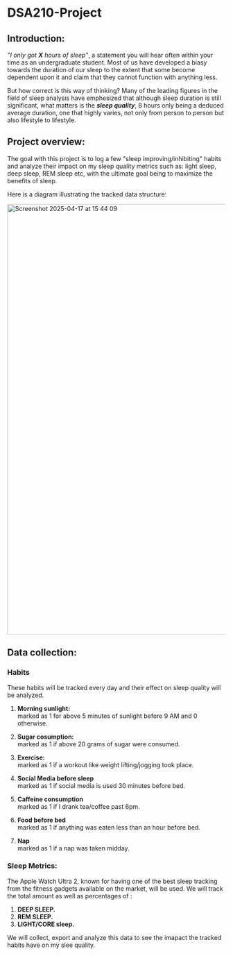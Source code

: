# DSA210-Project


## Introduction:

*"I only got **X** hours of sleep"*, a statement you will hear often within your time as an undergraduate student. Most of us have developed a biasy towards the duration of our sleep to the extent that some become dependent upon it and claim that they cannot function with anything less.

But how correct is this way of thinking? Many of the leading figures in the field of sleep analysis have emphesized that although sleep duration is still significant, what matters is the **_sleep quality_**, 8 hours only being a deduced average duration, one that highly varies, not only from person to person but also lifestyle to lifestyle.


## Project overview:

The goal with this project is to log a few "sleep improving/inhibiting" habits and analyze their impact on my sleep quality metrics such as: light sleep, deep sleep, REM sleep etc, with the ultimate goal being to maximize the benefits of sleep.

Here is a diagram illustrating the tracked data structure:

<img width="992" alt="Screenshot 2025-04-17 at 15 44 09" src="https://github.com/user-attachments/assets/05c39a56-923a-47e5-b55d-36041230520f" />


## Data collection:

### Habits

These habits will be tracked every day and their effect on sleep quality will be analyzed.

1. **Morning sunlight:**  
   marked as 1 for above 5 minutes of sunlight before 9 AM and 0 otherwise.
   
2. **Sugar cosumption:**  
   marked as 1 if above 20 grams of sugar were consumed.

4. **Exercise:**  
   marked as 1 if a workout like weight lifting/jogging took place.

5. **Social Media before sleep**  
   marked as 1 if social media is used 30 minutes before bed.

6. **Caffeine consumption**  
   marked as 1 if I drank tea/coffee past 6pm.

7. **Food before bed**  
   marked as 1 if anything was eaten less than an hour before bed.

8. **Nap**  
   marked as 1 if a nap was taken midday.
   



### Sleep Metrics:
The Apple Watch Ultra 2, known for having one of the best sleep tracking from the fitness gadgets available on the market, will be used.
We will track the total amount as well as percentages of :

1. **DEEP SLEEP.**
2. **REM SLEEP.**
3. **LIGHT/CORE sleep.**

We will collect, export and analyze this data to see the imapact the tracked habits have on my slee quality.


